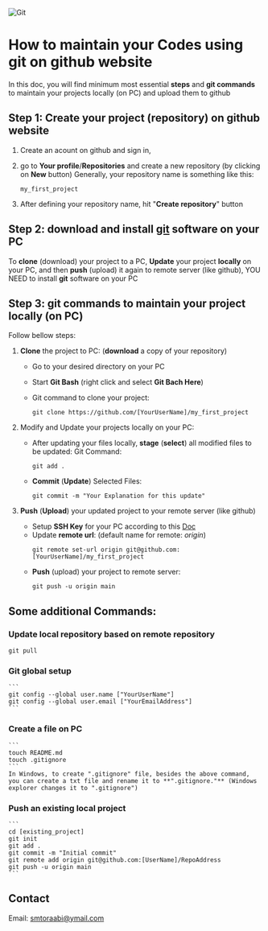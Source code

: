 ![Git](https://img.shields.io/badge/git-%23F05033.svg?style=for-the-badge&logo=git&logoColor=white)

# How to maintain your Codes using **git** on **github** website

In this doc, you will find minimum most essential **steps** and **git commands** to maintain your projects locally (on PC) and upload them to github

## Step 1: Create your project (repository) on github website

1. Create an acount on github and sign in, 

2. go to **Your profile**/**Repositories** and create a new repository (by clicking on **New** button)
	Generally, your repository name is something like this:
	
	```my_first_project```

3. After defining your repository name, hit "**Create repository**" button

## Step 2: download and install [git](https://git-scm.com/downloads) software on your PC

To **clone** (download) your project to a PC, **Update** your project **locally** on your PC, and then **push** (upload) it again to remote server (like github), YOU NEED to install **git** software on your PC
	

## Step 3: git commands to maintain your project locally (on PC)

Follow bellow steps:

1. **Clone** the project to PC: (**download** a copy of your repository)
	
	* Go to your desired directory on your PC
	* Start **Git Bash** (right click and select **Git Bach Here**)
	* Git command to clone your project:
	
		```git 
		git clone https://github.com/[YourUserName]/my_first_project
		```
		
2. Modify and Update your projects locally on your PC:

    * After updating your files locally, **stage** (**select**) all modified files to be updated:
	Git Command:
		```
		git add .
		```
    * **Commit** (**Update**) Selected Files:
		```
		git commit -m "Your Explanation for this update" 
		```
3. **Push** (**Upload**) your updated project to your remote server (like github)

	* Setup **SSH Key** for your PC according to this [Doc](https://docs.github.com/en/github/authenticating-to-github/connecting-to-github-with-ssh/adding-a-new-ssh-key-to-your-github-account)
	* Update **remote url**: (default name for remote: *origin*)
		```
		git remote set-url origin git@github.com:[YourUserName]/my_first_project
		```
	* **Push** (upload) your project to remote server:
		```
		git push -u origin main
		```





## Some additional Commands:


### Update local repository based on remote repository
```    
git pull
```
### Git global setup

	```
	git config --global user.name ["YourUserName"]
	git config --global user.email ["YourEmailAddress"]
	```

### Create a file on PC 
	```
	touch README.md                     
	touch .gitignore
	```
	In Windows, to create ".gitignore" file, besides the above command, you can create a txt file and rename it to **".gitignore."** (Windows explorer changes it to ".gitignore")

### Push an existing local project
	```
	cd [existing_project]
	git init
	git add .
	git commit -m "Initial commit"
	git remote add origin git@github.com:[UserName]/RepoAddress
	git push -u origin main
	```

## Contact

Email: smtoraabi@ymail.com

